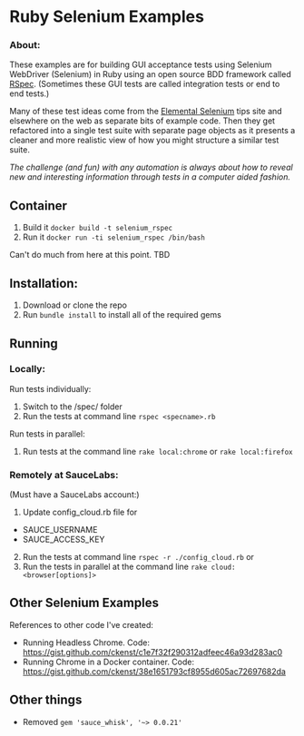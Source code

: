 # Ruby Selenium Examples

### About:

These examples are for building GUI acceptance tests using Selenium WebDriver (Selenium) in Ruby using an open source BDD framework called [RSpec](http://rspec.info/). (Sometimes these GUI tests are called integration tests or end to end tests.)

Many of these test ideas come from the [Elemental Selenium](http://elementalselenium.com/) tips site and elsewhere on the web as separate bits of example code. Then they get refactored into a single test suite with separate page objects as it presents a cleaner and more realistic view of how you might structure a similar test suite.

_The challenge (and fun) with any automation is always about how to reveal new and interesting information through tests in a computer aided fashion._

## Container

1. Build it ``docker build -t selenium_rspec``
2. Run it ``docker run -ti selenium_rspec /bin/bash``

Can't do much from here at this point. TBD

## Installation:

1. Download or clone the repo
2. Run `bundle install` to install all of the required gems

## Running
### Locally:

Run tests individually:

1. Switch to the /spec/ folder
2. Run the tests at command line ```rspec <specname>.rb```

Run tests in parallel:

1. Run tests at the command line ```rake local:chrome``` or ```rake local:firefox```

### Remotely at SauceLabs:
(Must have a SauceLabs account:)

1. Update config_cloud.rb file for
  - SAUCE_USERNAME
  - SAUCE_ACCESS_KEY
2. Run the tests at command line ```rspec -r ./config_cloud.rb```
or
3. Run the tests in parallel at the command line ```rake cloud:<browser[options]>```

## Other Selenium Examples

References to other code I've created:

- Running Headless Chrome. Code: https://gist.github.com/ckenst/c1e7f32f290312adfeec46a93d283ac0
- Running Chrome in a Docker container. Code: https://gist.github.com/ckenst/38e1651793cf8955d605ac72697682da


## Other things
- Removed `gem 'sauce_whisk', '~> 0.0.21'`
